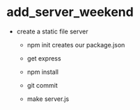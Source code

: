# add_server_weekend


- create a static file server
    - npm init creates our package.json
    - get express
    - npm install 
    - git commit

    - make server.js